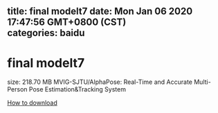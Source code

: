 
title: final modelt7
date: Mon Jan 06 2020 17:47:56 GMT+0800 (CST)    
categories: baidu
---

# final modelt7
size: 218.70 MB
 MVIG-SJTU/AlphaPose: Real-Time and Accurate Multi-Person Pose Estimation&Tracking System
 

[How to download](https://bpcam.bemobtrk.com/go/2ceec3aa-1ca2-46d6-b9ff-aaa5c184517c?jno=1194)